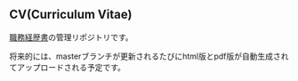 ## CV(Curriculum Vitae)

[職務経歴書](https://github.com/yamacraft/cv/blob/master/cv.md)の管理リポジトリです。

将来的には、masterブランチが更新されるたびにhtml版とpdf版が自動生成されてアップロードされる予定です。